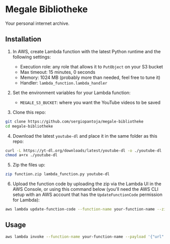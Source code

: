 # Megale Bibliotheke
Your personal internet archive.

## Installation
1. In AWS, create Lambda function with the latest Python runtime and the following settings:
   - Execution role: any role that allows it to `PutObject` on your S3 bucket
   - Max timeout: 15 minutes, 0 seconds
   - Memory: 1024 MB (probably more than needed, feel free to tune it)
   - Handler: `lambda_function.lambda_handler`

2. Set the environment variables for your Lambda function:
   - `MEGALE_S3_BUCKET`: where you want the YouTube videos to be saved
   
3. Clone this repo:
```bash
git clone https://github.com/sergiopantoja/megale-bibliotheke
cd megale-bibliotheke
```

4. Download the latest `youtube-dl` and place it in the same folder as this repo:
```bash
curl -L https://yt-dl.org/downloads/latest/youtube-dl -o ./youtube-dl
chmod a+rx ./youtube-dl
```

5. Zip the files up:
```bash
zip function.zip lambda_function.py youtube-dl
```

6. Upload the function code by uploading the zip via the Lambda UI in the AWS Console, or using this command below (you'll need the AWS CLI setup with an AWS account that has the `UpdateFunctionCode` permission for Lambda):
```bash
aws lambda update-function-code --function-name your-function-name --zip-file fileb://function.zip
```

## Usage
```bash
aws lambda invoke --function-name your-function-name --payload '{"url": "https://www.youtube.com/watch?v=dQw4w9WgXcQ"}' outfile
```
